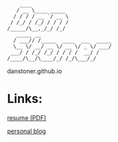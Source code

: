 ```text
    ____                          
   / __ \____ _____               
  / / / / __ `/ __ \              
 / /_/ / /_/ / / / /              
/_____/\__,_/_/ /_/               
   _____ __                       
  / ___// /_____  ____  ___  _____
  \__ \/ __/ __ \/ __ \/ _ \/ ___/
 ___/ / /_/ /_/ / / / /  __/ /    
/____/\__/\____/_/ /_/\___/_/
```

danstoner.github.io



# Links:

[resume (PDF)](https://github.com/danstoner/danstonerresume/raw/master/two_page/danstoner_resume_two_page.pdf)

[personal blog](http://thatlinuxbox.com/blog/)



